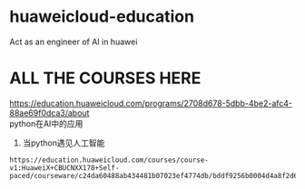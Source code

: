 # huaweicloud-education
Act as an engineer of AI in huawei

# ALL THE COURSES HERE
https://education.huaweicloud.com/programs/2708d678-5dbb-4be2-afc4-88ae69f0dca3/about  
python在AI中的应用

1. 当python遇见人工智能
```
https://education.huaweicloud.com/courses/course-v1:HuaweiX+CBUCNXX178+Self-paced/courseware/c24da60488ab434481b07023ef4774db/bddf9256b0004d4a8f2d65542bc808fe/
```

